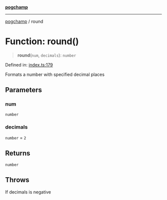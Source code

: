 [**pogchamp**](../README.md)

***

[pogchamp](../globals.md) / round

# Function: round()

> **round**(`num`, `decimals`): `number`

Defined in: [index.ts:179](https://github.com/antonandresen/pogchamp/blob/c622d552b9277eb468753e85a6bbba7d57ac30d7/index.ts#L179)

Formats a number with specified decimal places

## Parameters

### num

`number`

### decimals

`number` = `2`

## Returns

`number`

## Throws

If decimals is negative
